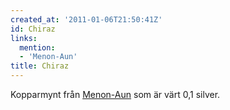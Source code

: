 ```yaml
---
created_at: '2011-01-06T21:50:41Z'
id: Chiraz
links:
  mention:
  - 'Menon-Aun'
title: Chiraz
---
```


Kopparmynt från [Menon-Aun] som är värt 0,1 silver.

  [Menon-Aun]: Menon-Aun